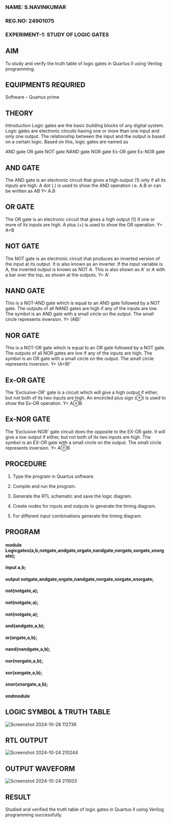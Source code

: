 ### NAME: S.NAVINKUMAR
### REG.NO: 24901075
### EXPERIMENT-1: STUDY OF LOGIC GATES

## AIM

To study and verify the truth table of logic gates in Quartus II using Verilog programming.

## EQUIPMENTS REQURIED

Software – Quartus prime 

## THEORY

Introduction Logic gates are the basic building blocks of any digital system. Logic gates are electronic circuits having one or more than one input and only one output. The relationship between the input and the output is based on a certain logic. Based on this, logic gates are named as

AND gate OR gate NOT gate NAND gate NOR gate Ex-OR gate Ex-NOR gate

## AND GATE

The AND gate is an electronic circuit that gives a high output (1) only if all its inputs are high. A dot (.) is used to show the AND operation i.e. A.B or can be written as AB
Y= A.B

## OR GATE

The OR gate is an electronic circuit that gives a high output (1) if one or more of its inputs are high. A plus (+) is used to show the OR operation.
Y= A+B

## NOT GATE

The NOT gate is an electronic circuit that produces an inverted version of the input at its output. It is also known as an inverter. If the input variable is A, the inverted output is known as NOT A. This is also shown as A' or A with a bar over the top, as shown at the outputs.
Y= A'

## NAND GATE

This is a NOT-AND gate which is equal to an AND gate followed by a NOT gate. The outputs of all NAND gates are high if any of the inputs are low. The symbol is an AND gate with a small circle on the output. The small circle represents inversion.
Y= (AB)’

## NOR GATE

This is a NOT-OR gate which is equal to an OR gate followed by a NOT gate. The outputs of all NOR gates are low if any of the inputs are high. The symbol is an OR gate with a small circle on the output. The small circle represents inversion.
Y= (A+B)’

## Ex-OR GATE

The 'Exclusive-OR' gate is a circuit which will give a high output if either, but not both of its two inputs are high. An encircled plus sign (⊕) is used to show the Ex-OR operation.
Y= A⊕B

## Ex-NOR GATE

The 'Exclusive-NOR' gate circuit does the opposite to the EX-OR gate. It will give a low output if either, but not both of its two inputs are high. The symbol is an EX-OR gate with a small circle on the output. The small circle represents inversion.
Y= A⊕B

## PROCEDURE

1.	Type the program in Quartus software.

2.	Compile and run the program.

3.	Generate the RTL schematic and save the logic diagram.

4.	Create nodes for inputs and outputs to generate the timing diagram.

5.	For different input combinations generate the timing diagram.


## PROGRAM
 #### module Logicgates(a,b,notgate,andgate,orgate,nandgate,norgate,xorgate,xnorgate);
 #### input a,b;
 #### output notgate,andgate,orgate,nandgate,norgate,xorgate,xnorgate;
 #### not(notgate,a);
 #### not(notgate,a);
 #### not(notgate,a);
 #### and(andgate,a,b);
 #### or(orgate,a,b);
 #### nand(nandgate,a,b);
 #### nor(norgate,a,b);
 #### xor(xorgate,a,b);
 #### xnor(xnorgate,a,b);
 #### endmodule

 
## LOGIC SYMBOL & TRUTH TABLE

![Screenshot 2024-10-28 112736](https://github.com/user-attachments/assets/dfddf30b-361d-4838-b6fb-c964cbbd1427)

## RTL OUTPUT

![Screenshot 2024-10-24 210244](https://github.com/user-attachments/assets/9bb7f1dc-aaea-4dfb-be04-fd04b2b9113d)

## OUTPUT WAVEFORM

![Screenshot 2024-10-24 211003](https://github.com/user-attachments/assets/09c45ea0-a5ec-4a8c-a06a-b8352919691d)

## RESULT

Studied and verified the truth table of logic gates in Quartus II using Verilog programming successfully.
